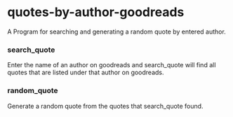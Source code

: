 # quotes-by-author-goodreads

A Program for searching and generating a random quote by entered author.


### search_quote
Enter the name of an author on goodreads and search_quote will find all quotes that are listed under that author on goodreads.

### random_quote
Generate a random quote from the quotes that search_quote found.
